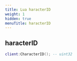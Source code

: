 ```yaml
---
title: Lua haracterID
weight: 1
hidden: true
menuTitle: haracterID
---
```

## haracterID
```lua
client:CharacterID(); -- uint32
```